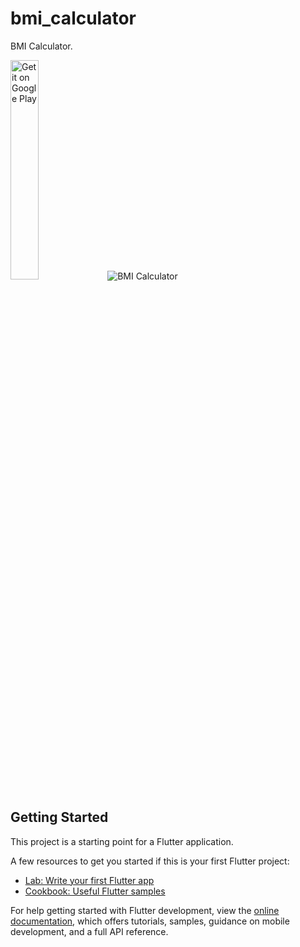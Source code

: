 # bmi_calculator

BMI Calculator.

<a href='https://play.google.com/store/apps/details?id=az.gurfdev.bmicalculator&pcampaignid=pcampaignidMKT-Other-global-all-co-prtnr-py-PartBadge-Mar2515-1'><img alt='Get it on Google Play' src='https://play.google.com/intl/en_us/badges/static/images/badges/en_badge_web_generic.png' width="30%" height="30%"/></a>
![BMI Calculator](https://github.com/Farid023/bmi-calculator/assets/113825490/c7d41ef5-dc54-4420-877f-62c5b2b9529b)


## Getting Started

This project is a starting point for a Flutter application.

A few resources to get you started if this is your first Flutter project:

- [Lab: Write your first Flutter app](https://docs.flutter.dev/get-started/codelab)
- [Cookbook: Useful Flutter samples](https://docs.flutter.dev/cookbook)

For help getting started with Flutter development, view the
[online documentation](https://docs.flutter.dev/), which offers tutorials,
samples, guidance on mobile development, and a full API reference.



